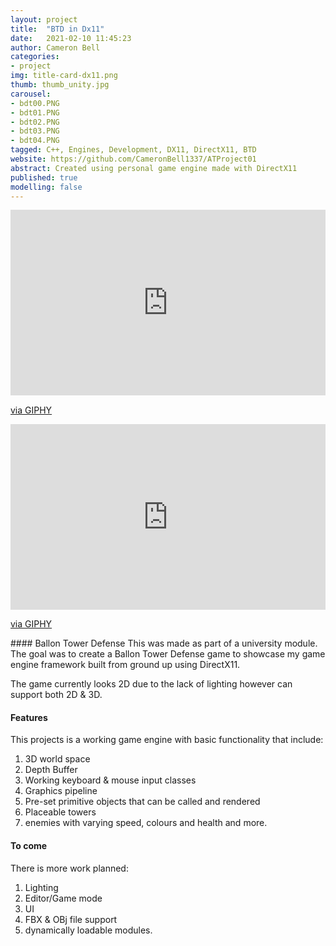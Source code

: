 ```yaml
---
layout: project
title:  "BTD in Dx11"
date:   2021-02-10 11:45:23
author: Cameron Bell
categories:
- project
img: title-card-dx11.png
thumb: thumb_unity.jpg
carousel:
- bdt00.PNG
- bdt01.PNG
- bdt02.PNG
- bdt03.PNG
- bdt04.PNG
tagged: C++, Engines, Development, DX11, DirectX11, BTD
website: https://github.com/CameronBell1337/ATProject01
abstract: Created using personal game engine made with DirectX11
published: true
modelling: false
---
```

<div style="width:100%;height:0;padding-bottom:59%;position:relative;"><iframe src="https://giphy.com/embed/I0k5QGQou5vxlaCH19" width="100%" height="100%" style="position:absolute" frameBorder="0" class="giphy-embed" allowFullScreen></iframe></div><p><a href="https://giphy.com/gifs/I0k5QGQou5vxlaCH19">via GIPHY</a></p>

<div style="width:100%;height:0;padding-bottom:59%;position:relative;"><iframe src="https://giphy.com/embed/IsIakh4G6T9AQeL0cn" width="100%" height="100%" style="position:absolute" frameBorder="0" class="giphy-embed" allowFullScreen></iframe></div><p><a href="https://giphy.com/gifs/IsIakh4G6T9AQeL0cn">via GIPHY</a></p>
#### Ballon Tower Defense
This was made as part of a university module. The goal was to create a Ballon Tower Defense game to showcase my game engine framework built from ground up using DirectX11.

The game currently looks 2D due to the lack of lighting however can support both 2D & 3D.
#### Features
This projects is a working game engine with basic functionality that include: 
1. 3D world space
2. Depth Buffer
3. Working keyboard & mouse input classes
4. Graphics pipeline
5. Pre-set primitive objects that can be called and rendered
6. Placeable towers
7. enemies with varying speed, colours and health
and more.
#### To come
There is more work planned:
1. Lighting
2. Editor/Game mode
3. UI
4. FBX & OBj file support
5. dynamically loadable modules.
